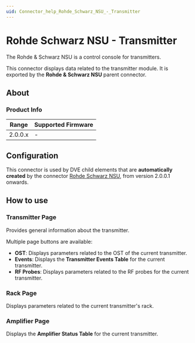 ```yaml
---
uid: Connector_help_Rohde_Schwarz_NSU_-_Transmitter
---
```


# Rohde Schwarz NSU - Transmitter

The Rohde & Schwarz NSU is a control console for transmitters.

This connector displays data related to the transmitter module. It is exported by the **Rohde & Schwarz NSU** parent connector.

## About

### Product Info

| **Range** | **Supported Firmware** |
|-----------|------------------------|
| 2.0.0.x   | \-                     |

## Configuration

This connector is used by DVE child elements that are **automatically created** by the connector [Rohde Schwarz NSU](xref:Connector_help_Rohde_Schwarz_NSU), from version 2.0.0.1 onwards.

## How to use

### Transmitter Page

Provides general information about the transmitter.

Multiple page buttons are available:

- **OST**: Displays parameters related to the OST of the current transmitter.
- **Events**: Displays the **Transmitter Events Table** for the current transmitter.
- **RF Probes**: Displays parameters related to the RF probes for the current transmitter.

### Rack Page

Displays parameters related to the current transmitter's rack.

### Amplifier Page

Displays the **Amplifier Status Table** for the current transmitter.
